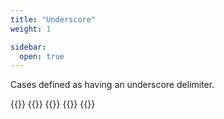 ```yaml
---
title: "Underscore"
weight: 1

sidebar:
  open: true
---
```


Cases defined as having an underscore delimiter.

{{<cards>}}
    {{<card link="/cases/snake" title="snake_case">}}
    {{<card link="/cases/constant" title="CONSTANT_CASE">}}
    {{<card link="/cases/ada" title="Ada_Case">}}
{{</cards>}}

